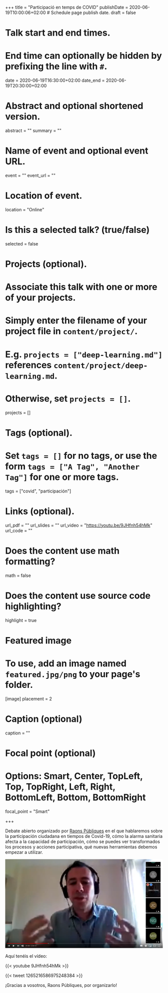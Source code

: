+++
title = "Participació en temps de COVID"
publishDate = 2020-06-19T10:00:06+02:00  # Schedule page publish date.
draft = false

# Talk start and end times.
#   End time can optionally be hidden by prefixing the line with `#`.
date = 2020-06-19T16:30:00+02:00
date_end = 2020-06-19T20:30:00+02:00

# Abstract and optional shortened version.
abstract = ""
summary = ""

# Name of event and optional event URL.
event = ""
event_url = ""

# Location of event.
location = "Online"

# Is this a selected talk? (true/false)
selected = false

# Projects (optional).
#   Associate this talk with one or more of your projects.
#   Simply enter the filename of your project file in `content/project/`.
#   E.g. `projects = ["deep-learning.md"]` references `content/project/deep-learning.md`.
#   Otherwise, set `projects = []`.
projects = []

# Tags (optional).
#   Set `tags = []` for no tags, or use the form `tags = ["A Tag", "Another Tag"]` for one or more tags.
tags = ["covid", "participación"]

# Links (optional).
url_pdf = ""
url_slides = ""
url_video = "https://youtu.be/9JHfnh54hMk"
url_code = ""

# Does the content use math formatting?
math = false

# Does the content use source code highlighting?
highlight = true

# Featured image
# To use, add an image named `featured.jpg/png` to your page's folder.
[image]
  placement = 2
  # Caption (optional)
  caption = ""

  # Focal point (optional)
  # Options: Smart, Center, TopLeft, Top, TopRight, Left, Right, BottomLeft, Bottom, BottomRight
  focal_point = "Smart"

+++

Debate abierto organizado por [Raons Públiques](https://raons.coop/) en el que hablaremos sobre la participación ciudadana en tiempos de Covid-19, cómo la alarma sanitaria afecta a la capacidad de participación, cómo se puedes ver transformados los procesos y acciones participativa, qué nuevas herramientas debemos empezar a utilizar.

![](participacio-temps-covid.png)

Aquí tenéis el vídeo: 

{{< youtube 9JHfnh54hMk >}}


{{< tweet 1265216586975248384 >}}

¡Gracias a vosotros, Raons Públiques, por organizarlo!